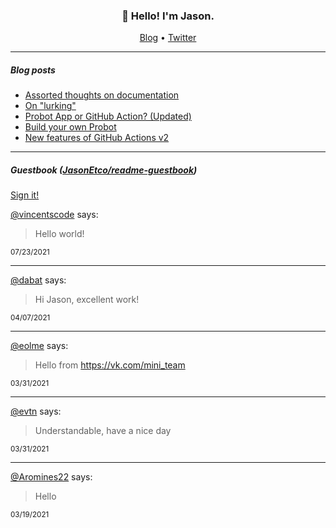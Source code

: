 <h3 align="center">👋 Hello! I'm Jason.</h3>

<p align="center">
  <a href="https://jasonet.co">Blog</a> •
  <a href="https://twitter.com/JasonEtco">Twitter</a>
</p>

---

##### Blog posts

<!--START_SECTION:posts-->
* [Assorted thoughts on documentation](https:&#x2F;&#x2F;jasonet.co&#x2F;posts&#x2F;thoughts-on-docs&#x2F;)
* [On &quot;lurking&quot;](https:&#x2F;&#x2F;jasonet.co&#x2F;posts&#x2F;on-lurking&#x2F;)
* [Probot App or GitHub Action? (Updated)](https:&#x2F;&#x2F;jasonet.co&#x2F;posts&#x2F;probot-app-or-github-action-v2&#x2F;)
* [Build your own Probot](https:&#x2F;&#x2F;jasonet.co&#x2F;posts&#x2F;build-your-own-probot&#x2F;)
* [New features of GitHub Actions v2](https:&#x2F;&#x2F;jasonet.co&#x2F;posts&#x2F;new-features-of-github-actions&#x2F;)
<!--END_SECTION:posts-->

---

##### Guestbook ([JasonEtco/readme-guestbook](https://github.com/JasonEtco/readme-guestbook))

<a href="https://readme-guestbook.vercel.app">Sign it!</a>

<!--START_SECTION:guestbook-->
[@vincentscode](https://github.com/vincentscode) says:

> Hello world!

<sup>07/23/2021</sup>


---

[@dabat](https://github.com/dabat) says:

> Hi Jason, excellent work! 

<sup>04/07/2021</sup>


---

[@eolme](https://github.com/eolme) says:

> Hello from https://vk.com/mini_team

<sup>03/31/2021</sup>


---

[@evtn](https://github.com/evtn) says:

> Understandable, have a nice day

<sup>03/31/2021</sup>


---

[@Aromines22](https://github.com/Aromines22) says:

> Hello 

<sup>03/19/2021</sup>

<!--END_SECTION:guestbook-->
<!--GUESTBOOK_LIST [{"name":"vincentscode","message":"Hello world!","date":"07/23/2021"},{"name":"dabat","message":"Hi Jason, excellent work! ","date":"04/07/2021"},{"name":"eolme","message":"Hello from https://vk.com/mini_team","date":"03/31/2021"},{"name":"evtn","message":"Understandable, have a nice day","date":"03/31/2021"},{"name":"Aromines22","message":"Hello ","date":"03/19/2021"}]-->
